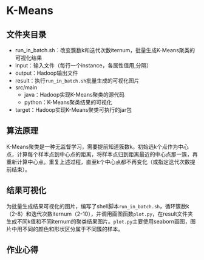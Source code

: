 # K-Means
## 文件夹目录
* run_in_batch.sh：改变簇数k和迭代次数iternum，批量生成K-Means聚类的可视化结果
* input：输入文件（每行一个instance，各属性值用,分隔）
* output：Hadoop输出文件
* result：执行`run_in_batch.sh`批量生成的可视化图片
* src/main
    * java：Hadoop实现K-Means聚类的源代码
    * python：K-Means聚类结果的可视化
* target：Hadoop实现K-Means聚类可执行的jar包

## 算法原理
K-Means聚类是一种无监督学习，需要提前知道簇数k。初始选k个点作为中心点，计算每个样本点到中心点的距离，将样本点归到距离最近的中心点那一簇，再重新计算中心点。重复上述过程，直至k个中心点都不再变化（或指定迭代次数提前结束）。

## 结果可视化
为批量生成结果可视化的图片，编写了shell脚本`run_in_batch.sh`，循环簇数k（2-8）和迭代次数iternum（2-10），并调用画图函数`plot.py`，在result文件夹生成不同k值和不同iternum的聚类结果图片。`plot.py`主要使用seaborn画图，图片中用不同的颜色和形状区分属于不同簇的样本。

## 作业心得
